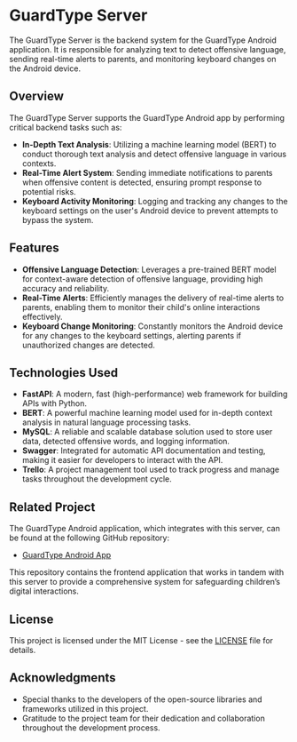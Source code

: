 # GuardType Server

The GuardType Server is the backend system for the GuardType Android application. It is responsible for analyzing text to detect offensive language, sending real-time alerts to parents, and monitoring keyboard changes on the Android device.

## Overview

The GuardType Server supports the GuardType Android app by performing critical backend tasks such as:

- **In-Depth Text Analysis**: Utilizing a machine learning model (BERT) to conduct thorough text analysis and detect offensive language in various contexts.
- **Real-Time Alert System**: Sending immediate notifications to parents when offensive content is detected, ensuring prompt response to potential risks.
- **Keyboard Activity Monitoring**: Logging and tracking any changes to the keyboard settings on the user's Android device to prevent attempts to bypass the system.

## Features

- **Offensive Language Detection**: Leverages a pre-trained BERT model for context-aware detection of offensive language, providing high accuracy and reliability.
- **Real-Time Alerts**: Efficiently manages the delivery of real-time alerts to parents, enabling them to monitor their child's online interactions effectively.
- **Keyboard Change Monitoring**: Constantly monitors the Android device for any changes to the keyboard settings, alerting parents if unauthorized changes are detected.

## Technologies Used

- **FastAPI**: A modern, fast (high-performance) web framework for building APIs with Python.
- **BERT**: A powerful machine learning model used for in-depth context analysis in natural language processing tasks.
- **MySQL**: A reliable and scalable database solution used to store user data, detected offensive words, and logging information.
- **Swagger**: Integrated for automatic API documentation and testing, making it easier for developers to interact with the API.
- **Trello**: A project management tool used to track progress and manage tasks throughout the development cycle.

## Related Project

The GuardType Android application, which integrates with this server, can be found at the following GitHub repository:

- [GuardType Android App](https://github.com/aliabuelhija/GuradType-Andriod)

This repository contains the frontend application that works in tandem with this server to provide a comprehensive system for safeguarding children’s digital interactions.

## License

This project is licensed under the MIT License - see the [LICENSE](LICENSE) file for details.

## Acknowledgments

- Special thanks to the developers of the open-source libraries and frameworks utilized in this project.
- Gratitude to the project team for their dedication and collaboration throughout the development process.
